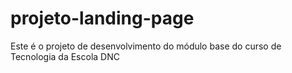 # projeto-landing-page
 Este é o projeto de desenvolvimento do módulo base do curso de Tecnologia da Escola DNC
